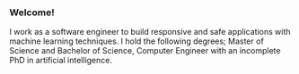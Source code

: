 ### Welcome!
I work as a software engineer to build responsive and safe applications with machine learning techniques.
I hold the following degrees; Master of Science and Bachelor of Science, Computer Engineer with an incomplete 
PhD in artificial intelligence. 
